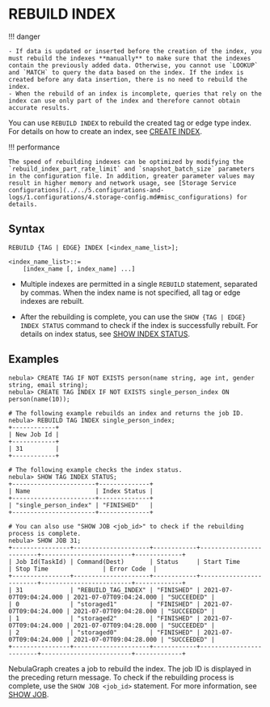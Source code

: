 # REBUILD INDEX

!!! danger

    - If data is updated or inserted before the creation of the index, you must rebuild the indexes **manually** to make sure that the indexes contain the previously added data. Otherwise, you cannot use `LOOKUP` and `MATCH` to query the data based on the index. If the index is created before any data insertion, there is no need to rebuild the index.
    - When the rebuild of an index is incomplete, queries that rely on the index can use only part of the index and therefore cannot obtain accurate results.

You can use `REBUILD INDEX` to rebuild the created tag or edge type index. For details on how to create an index, see [CREATE INDEX](1.create-native-index.md).

!!! performance

    The speed of rebuilding indexes can be optimized by modifying the `rebuild_index_part_rate_limit` and `snapshot_batch_size` parameters in the configuration file. In addition, greater parameter values may result in higher memory and network usage, see [Storage Service configurations](../../5.configurations-and-logs/1.configurations/4.storage-config.md#misc_configurations) for details.

## Syntax

```ngql
REBUILD {TAG | EDGE} INDEX [<index_name_list>];

<index_name_list>::=
    [index_name [, index_name] ...]
```

- Multiple indexes are permitted in a single `REBUILD` statement, separated by commas. When the index name is not specified, all tag or edge indexes are rebuilt.

- After the rebuilding is complete, you can use the `SHOW {TAG | EDGE} INDEX STATUS` command to check if the index is successfully rebuilt. For details on index status, see [SHOW INDEX STATUS](5.show-native-index-status.md).

## Examples

```ngql
nebula> CREATE TAG IF NOT EXISTS person(name string, age int, gender string, email string);
nebula> CREATE TAG INDEX IF NOT EXISTS single_person_index ON person(name(10));

# The following example rebuilds an index and returns the job ID.
nebula> REBUILD TAG INDEX single_person_index;
+------------+
| New Job Id |
+------------+
| 31         |
+------------+

# The following example checks the index status.
nebula> SHOW TAG INDEX STATUS;
+-----------------------+--------------+
| Name                  | Index Status |
+-----------------------+--------------+
| "single_person_index" | "FINISHED"   |
+-----------------------+--------------+

# You can also use "SHOW JOB <job_id>" to check if the rebuilding process is complete.
nebula> SHOW JOB 31;
+----------------+---------------------+------------+-------------------------+-------------------------+-------------+
| Job Id(TaskId) | Command(Dest)       | Status     | Start Time              | Stop Time               | Error Code  |
+----------------+---------------------+------------+-------------------------+-------------------------+-------------+
| 31             | "REBUILD_TAG_INDEX" | "FINISHED" | 2021-07-07T09:04:24.000 | 2021-07-07T09:04:24.000 | "SUCCEEDED" |
| 0              | "storaged1"         | "FINISHED" | 2021-07-07T09:04:24.000 | 2021-07-07T09:04:28.000 | "SUCCEEDED" |
| 1              | "storaged2"         | "FINISHED" | 2021-07-07T09:04:24.000 | 2021-07-07T09:04:28.000 | "SUCCEEDED" |
| 2              | "storaged0"         | "FINISHED" | 2021-07-07T09:04:24.000 | 2021-07-07T09:04:28.000 | "SUCCEEDED" |
+----------------+---------------------+------------+-------------------------+-------------------------+-------------+
```

NebulaGraph creates a job to rebuild the index. The job ID is displayed in the preceding return message. To check if the rebuilding process is complete, use the `SHOW JOB <job_id>` statement. For more information, see [SHOW JOB](../4.job-statements.md#show_job).

